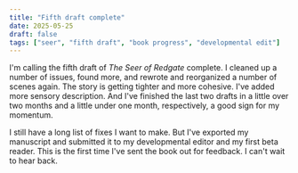 ```yaml
---
title: "Fifth draft complete"
date: 2025-05-25
draft: false
tags: ["seer", "fifth draft", "book progress", "developmental edit"]
---
```


I'm calling the fifth draft of *The Seer of Redgate* complete. I cleaned up a number of issues, found more, and rewrote and reorganized a number of scenes again. The story is getting tighter and more cohesive. I've added more sensory description. And I've finished the last two drafts in a little over two months and a little under one month, respectively, a good sign for my momentum.

I still have a long list of fixes I want to make. But I've exported my manuscript and submitted it to my developmental editor and my first beta reader. This is the first time I've sent the book out for feedback. I can't wait to hear back.
